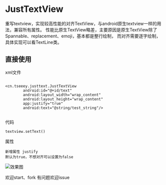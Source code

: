 # JustTextView
重写textview，实现较高性能的对齐TextView，与android原生textview一样的用法，兼容所有属性。
性能比原生TextView略差，主要原因是原生TextView除了Spannable、replacement、emoji，基本都是整行绘制，
而对齐需要逐字绘制，具体实现可以看TextLine类。

## 直接使用
xml文件
```

<cn.tseeey.justtext.JustTextView
        android:id="@+id/text"
        android:layout_width="wrap_content"
        android:layout_height="wrap_content"
        app:justify="true"
        android:text="@string/test_string"/>
            
```
代码
```
textview.setText()
```
属性
```
新增属性 justify
默认为true，不想对齐可以设置为false
```
 
 
 ![效果图](https://github.com/imyetse/JustTextView/blob/master/img/img.jpg)


欢迎start、fork
有问题欢迎issue
